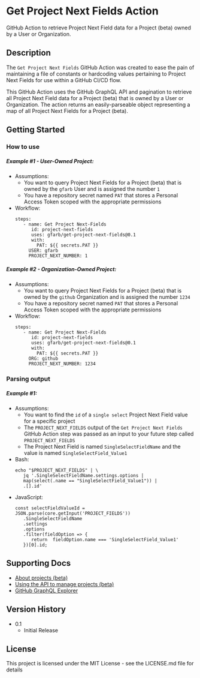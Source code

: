 # Get Project Next Fields Action
GitHub Action to retrieve Project Next Field data for a Project (beta) owned by a User or Organization.
## Description
The `Get Project Next Fields` GitHub Action was created to ease the pain of maintaining a file of constants or hardcoding values pertaining to Project Next Fields for use within a GitHub CI/CD flow.

This GitHub Action uses the GitHub GraphQL API and pagination to retrieve all Project Next Field data for a Project (beta) that is owned by a User or Organization. The action returns an easily-parseable object representing a map of all Project Next Fields for a Project (beta).
## Getting Started
### How to use
##### Example #1 - User-Owned Project:
- Assumptions:
  - You want to query Project Next Fields for a Project (beta) that is owned by the `gfarb` User and is assigned the number `1`
  - You have a repository secret named `PAT` that stores a Personal Access Token scoped with the appropriate permissions
- Workflow: 
	```
	steps:
	   - name: Get Project Next-Fields
	      id: project-next-fields
	      uses: gfarb/get-project-next-fields@0.1
	      with:
	        PAT: ${{ secrets.PAT }}
		 USER: gfarb
		 PROJECT_NEXT_NUMBER: 1
	```
##### Example #2 - Organization-Owned Project:
- Assumptions:
  - You want to query Project Next Fields for a Project (beta) that is owned by the `github` Organization and is assigned the number `1234`
  - You have a repository secret named `PAT` that stores a Personal Access Token scoped with the appropriate permissions
- Workflow: 
	```
	steps:
	   - name: Get Project Next-Fields
	      id: project-next-fields
	      uses: gfarb/get-project-next-fields@0.1
	      with:
	        PAT: ${{ secrets.PAT }}
		 ORG: github
		 PROJECT_NEXT_NUMBER: 1234
	```
### Parsing output
##### Example #1:
- Assumptions:
   - You want to find the `id` of a `single select` Project Next Field value for a specific project
   - The `PROJECT_NEXT_FIELDS` output of the `Get Project Next Fields` GitHub Action step was passed as an input to your future step called `PROJECT_NEXT_FIELDS`
   - The Project Next Field is named `SingleSelectFieldName` and the value is named `SingleSelectField_Value1`
- Bash:
   ```
   echo "$PROJECT_NEXT_FIELDS" | \
      jq '.SingleSelectFieldName.settings.options |
      map(select(.name == "SingleSelectField_Value1")) |
      .[].id'
   ```
- JavaScript:
   ```
   const selectFieldValueId = JSON.parse(core.getInput('PROJECT_FIELDS'))
      .SingleSelectFieldName
      .settings
      .options
      .filter(fieldOption => {
         return  fieldOption.name === 'SingleSelectField_Value1'
      })[0].id;
   ```
## Supporting Docs
- [About projects (beta)](https://docs.github.com/en/issues/trying-out-the-new-projects-experience/about-projects)
- [Using the API to manage projects (beta)](https://docs.github.com/en/issues/trying-out-the-new-projects-experience/using-the-api-to-manage-projects)
- [GitHub GraphQL Explorer](https://docs.github.com/en/graphql/overview/explorer)
## Version History
* 0.1
  * Initial Release
## License
This project is licensed under the MIT License - see the LICENSE.md file for details
